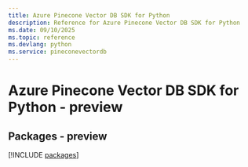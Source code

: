 ```yaml
---
title: Azure Pinecone Vector DB SDK for Python
description: Reference for Azure Pinecone Vector DB SDK for Python
ms.date: 09/10/2025
ms.topic: reference
ms.devlang: python
ms.service: pineconevectordb
---
```

# Azure Pinecone Vector DB SDK for Python - preview
## Packages - preview
[!INCLUDE [packages](pinecone-vector-db-index.md)]